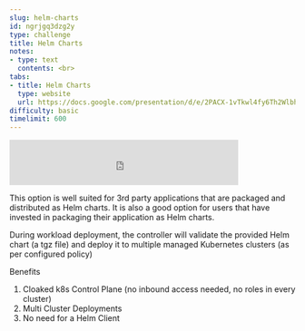 ```yaml
---
slug: helm-charts
id: ngrjgq3dzg2y
type: challenge
title: Helm Charts
notes:
- type: text
  contents: <br>
tabs:
- title: Helm Charts
  type: website
  url: https://docs.google.com/presentation/d/e/2PACX-1vTkwl4fy6Th2Wlbhie4B2vrb7XEMuy6AB2JqJon2F86jhN96akOCZzsZxrW4CsLHg/embed?start=false&loop=false&delayms=3000
difficulty: basic
timelimit: 600
---
```


<iframe style="position: relative; height: 80px; width: 80%;" src="https://drive.google.com/file/d/1Dd47dewEcQaHK4tbJX67JUXj1lAP91gR/preview" title="Mp3 player" frameborder="0" allow="accelerometer; autoplay; clipboard-write; encrypted-media; gyroscope; picture-in-picture" allowfullscreen></iframe>

This option is well suited for 3rd party applications that are packaged and distributed as Helm charts. It is also a good option for users that have invested in packaging their application as Helm charts.

During workload deployment, the controller will validate the provided Helm chart (a tgz file) and deploy it to multiple managed Kubernetes clusters (as per configured policy)

Benefits

1. Cloaked k8s Control Plane (no inbound access needed, no roles in every cluster)
2. Multi Cluster Deployments
3. No need for a Helm Client

